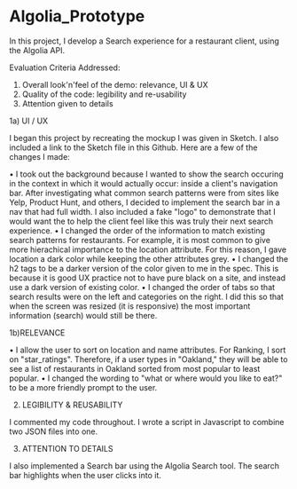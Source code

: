 # Algolia_Prototype

In this project, I develop a Search experience for a restaurant client, using the Algolia API. 

Evaluation Criteria Addressed: 

1) Overall look'n'feel of the demo: relevance, UI & UX
2) Quality of the code: legibility and re-usability
3) Attention given to details

1a) UI / UX

I began this project by recreating the mockup I was given in Sketch. I also included a link to the Sketch file in this Github. 
Here are a few of the changes I made: 

• I took out the background because I wanted to show the search occuring in the context in which it would actually occur: inside a client's navigation bar. After investigating what common search patterns were from sites like Yelp, Product Hunt, and others, I decided to implement the search bar in a nav that had full width. I also included a fake "logo" to demonstrate that I would want the to help the client feel like this was truly their next search experience. 
• I changed the order of the information to match existing search patterns for restaurants. For example, it is most common to give more hierachical importance to the location attribute. For this reason, I gave location a dark color while keeping the other attributes grey. 
• I changed the h2 tags to be a darker version of the color given to me in the spec. This is because it is good UX practice not to have pure black on a site, and instead use a dark version of existing color. 
• I changed the order of tabs so that search results were on the left and categories on the right. I did this so that when the screen was resized (it is responsive) the most important information (search) would still be there. 

1b)RELEVANCE 

• I allow the user to sort on location and name attributes. For Ranking, I sort on "star_ratings". Therefore, if a user types in "Oakland," they will be able to see a list of restaurants in Oakland sorted from most popular to least popular. 
• I changed the wording to "what or where would you like to eat?" to be a more friendly prompt to the user. 

2) LEGIBILITY & REUSABILITY 

I commented my code throughout. I wrote a script in Javascript to combine two JSON files into one. 

3) ATTENTION TO DETAILS 

I also implemented a Search bar using the Algolia Search tool. The search bar highlights when the user clicks into it. 

